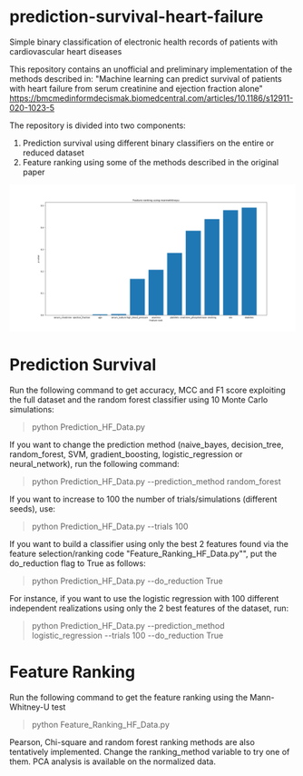 # prediction-survival-heart-failure
Simple binary classification of electronic health records of patients with cardiovascular heart diseases


This repository contains an unofficial and preliminary implementation of the methods described in: 
"Machine learning can predict survival of patients with heart failure from serum creatinine and ejection fraction alone"
https://bmcmedinformdecismak.biomedcentral.com/articles/10.1186/s12911-020-1023-5

The repository is divided into two components: 
1. Prediction survival using different binary classifiers on the entire or reduced dataset
2. Feature ranking using some of the methods described in the original paper

<img src="https://github.com/nuletizia/prediction-survival-heart-failure/blob/main/feature_ranking_mwu.png" width=700>

# Prediction Survival

Run the following command to get accuracy, MCC and F1 score exploiting the full dataset and the random forest classifier using 10 Monte Carlo simulations:
> python Prediction_HF_Data.py

If you want to change the prediction method (naive_bayes, decision_tree, random_forest, SVM, gradient_boosting, logistic_regression or neural_network), run the following command:

> python Prediction_HF_Data.py --prediction_method random_forest

If you want to increase to 100 the number of trials/simulations (different seeds), use:

> python Prediction_HF_Data.py --trials 100

If you want to build a classifier using only the best 2 features found via the feature selection/ranking code "Feature_Ranking_HF_Data.py"", put the do_reduction flag to True as follows:

> python Prediction_HF_Data.py --do_reduction True

For instance, if you want to use the logistic regression with 100 different independent realizations using only the 2 best features of the dataset, run:

> python Prediction_HF_Data.py --prediction_method logistic_regression --trials 100 --do_reduction True

# Feature Ranking

Run the following command to get the feature ranking using the Mann-Whitney-U test

> python Feature_Ranking_HF_Data.py

Pearson, Chi-square and random forest ranking methods are also tentatively implemented. Change the ranking_method variable to try one of them.
PCA analysis is available on the normalized data.
